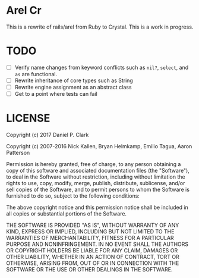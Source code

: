 # Arel Cr

This is a rewrite of rails/arel from Ruby to Crystal.  This is a work in progress.

# TODO

 * [ ] Verify name changes from keyword conflicts such as `nil?`, `select`, and `as` are functional.
 * [ ] Rewrite inheritance of core types such as String
 * [ ] Rewrite engine assignment as an abstract class
 * [ ] Get to a point where tests can fail

# LICENSE

Copyright (c) 2017 Daniel P. Clark

Copyright (c) 2007-2016 Nick Kallen, Bryan Helmkamp, Emilio Tagua, Aaron Patterson

Permission is hereby granted, free of charge, to any person obtaining
a copy of this software and associated documentation files (the
"Software"), to deal in the Software without restriction, including
without limitation the rights to use, copy, modify, merge, publish,
distribute, sublicense, and/or sell copies of the Software, and to
permit persons to whom the Software is furnished to do so, subject to
the following conditions:

The above copyright notice and this permission notice shall be
included in all copies or substantial portions of the Software.

THE SOFTWARE IS PROVIDED "AS IS", WITHOUT WARRANTY OF ANY KIND,
EXPRESS OR IMPLIED, INCLUDING BUT NOT LIMITED TO THE WARRANTIES OF
MERCHANTABILITY, FITNESS FOR A PARTICULAR PURPOSE AND
NONINFRINGEMENT. IN NO EVENT SHALL THE AUTHORS OR COPYRIGHT HOLDERS BE
LIABLE FOR ANY CLAIM, DAMAGES OR OTHER LIABILITY, WHETHER IN AN ACTION
OF CONTRACT, TORT OR OTHERWISE, ARISING FROM, OUT OF OR IN CONNECTION
WITH THE SOFTWARE OR THE USE OR OTHER DEALINGS IN THE SOFTWARE.

